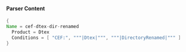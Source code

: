 #### Parser Content
```Java
{
Name = cef-dtex-dir-renamed
  Product = Dtex
  Conditions = [ "CEF:", """|Dtex|""", """|DirectoryRenamed|""" ]
}
```